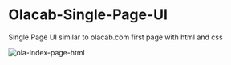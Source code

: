 # Olacab-Single-Page-UI


Single Page UI similar to olacab.com first page with html and css


![ola-index-page-html](https://user-images.githubusercontent.com/90255998/139798011-b0d9cfd1-7bf4-45a3-8c75-8894fd1956fb.png)
